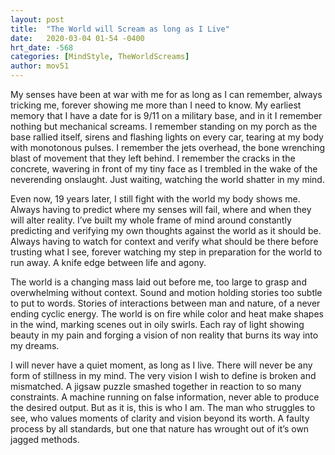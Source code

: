 ```yaml
---
layout: post
title:  "The World will Scream as long as I Live"
date:   2020-03-04 01-54 -0400
hrt_date: -568
categories: [MindStyle, TheWorldScreams]
author: mov51
---
```

My senses have been at war with me for as long as I can remember, always tricking me, forever showing me more than I need to know. My earliest memory that I have a date for is 9/11 on a military base, and in it I remember nothing but mechanical screams. I remember standing on my porch as the base rallied itself, sirens and flashing lights on every car, tearing at my body with monotonous pulses. I remember the jets overhead, the bone wrenching blast of movement that they left behind. I remember the cracks in the concrete, wavering in front of my tiny face as I trembled in the wake of the neverending onslaught. Just waiting, watching the world shatter in my mind.  

Even now, 19 years later, I still fight with the world my body shows me. Always having to predict where my senses will fail, where and when they will alter reality. I’ve built my whole frame of mind around constantly predicting and verifying my own thoughts against the world as it should be. Always having to watch for context and verify what should be there before trusting what I see, forever watching my step in preparation for the world to run away. A knife edge between life and agony.  

The world is a changing mass laid out before me, too large to grasp and overwhelming without context. Sound and motion holding stories too subtle to put to words. Stories of interactions between man and nature, of a never ending cyclic energy. The world is on fire while color and heat make shapes in the wind, marking scenes out in oily swirls. Each ray of light showing beauty in my pain and forging a vision of non reality that burns its way into my dreams.  

I will never have a quiet moment, as long as I live. There will never be any form of stillness in my mind. The very vision I wish to define is broken and mismatched. A jigsaw puzzle smashed together in reaction to so many constraints. A machine running on false information, never able to produce the desired output. But as it is, this is who I am. The man who struggles to see, who values moments of clarity and vision beyond its worth. A faulty process by all standards, but one that nature has wrought out of it’s own jagged methods.